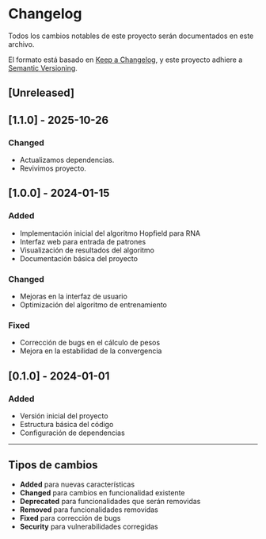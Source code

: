 # Changelog

Todos los cambios notables de este proyecto serán documentados en este archivo.

El formato está basado en [Keep a Changelog](https://keepachangelog.com/es-ES/1.0.0/),
y este proyecto adhiere a [Semantic Versioning](https://semver.org/spec/v2.0.0.html).

## [Unreleased]

## [1.1.0] - 2025-10-26

### Changed
- Actualizamos dependencias.
- Revivimos proyecto.

## [1.0.0] - 2024-01-15

### Added
- Implementación inicial del algoritmo Hopfield para RNA
- Interfaz web para entrada de patrones
- Visualización de resultados del algoritmo
- Documentación básica del proyecto

### Changed
- Mejoras en la interfaz de usuario
- Optimización del algoritmo de entrenamiento

### Fixed
- Corrección de bugs en el cálculo de pesos
- Mejora en la estabilidad de la convergencia

## [0.1.0] - 2024-01-01

### Added
- Versión inicial del proyecto
- Estructura básica del código
- Configuración de dependencias

---

## Tipos de cambios

- **Added** para nuevas características
- **Changed** para cambios en funcionalidad existente
- **Deprecated** para funcionalidades que serán removidas
- **Removed** para funcionalidades removidas
- **Fixed** para corrección de bugs
- **Security** para vulnerabilidades corregidas
